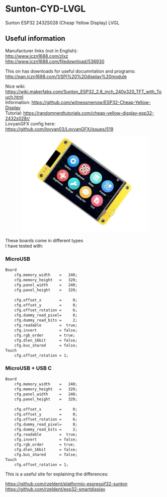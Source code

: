 # Sunton-CYD-LVGL
Sunton  ESP32 2432S028 (Cheap Yellow Display) LVGL

## Useful information

Manufacturer links (not in English):   
http://www.jczn1688.com/zlxz    
http://www.jczn1688.com/filedownload/536930    

This on has downloads for useful documntation and programs:    
http://pan.jczn1688.com/1/SPI%20%20display%20module  
     
Nice wiki:     https://wiki.makerfabs.com/Sunton_ESP32_2.8_inch_240x320_TFT_with_Touch.html   
Information:   https://github.com/witnessmenow/ESP32-Cheap-Yellow-Display    
Tutorial:      https://randomnerdtutorials.com/cheap-yellow-display-esp32-2432s028r/    
LovyanGFX config here: https://github.com/lovyan03/LovyanGFX/issues/519   


<p align="center">
  <img src="https://github.com/paulhamsh/Sunton-CYD-LVGL/blob/main/sunton_esp32_2432S028.jpg" width="400" title="Sunton 2432S028 (Cheap Yellow Display)">
</p>

These boards come in different types   
I have tested with:   
### MicroUSB
```
Board
    cfg.memory_width    =   240;
    cfg.memory_height   =   320;
    cfg.panel_width     =   240;
    cfg.panel_height    =   320;

    cfg.offset_x        =     0;
    cfg.offset_y        =     0;
    cfg.offset_rotation =     6;
    cfg.dummy_read_pixel=     8;
    cfg.dummy_read_bits =     2;
    cfg.readable        =  true;
    cfg.invert          = false;
    cfg.rgb_order       = true;
    cfg.dlen_16bit      = false;
    cfg.bus_shared      = false;
Touch
    cfg.offset_rotation = 1;
```

### MicroUSB + USB C
```
Board
    cfg.memory_width    =   240;
    cfg.memory_height   =   320;
    cfg.panel_width     =   240;
    cfg.panel_height    =   320;

    cfg.offset_x        =     0;
    cfg.offset_y        =     0;
    cfg.offset_rotation =     6;
    cfg.dummy_read_pixel=     8;
    cfg.dummy_read_bits =     2;
    cfg.readable        =  true;
    cfg.invert          = false;
    cfg.rgb_order       = true;
    cfg.dlen_16bit      = false;
    cfg.bus_shared      = false;
Touch
    cfg.offset_rotation = 1;
```
This is a useful site for explaining the differences:

https://github.com/rzeldent/platformio-espressif32-sunton    
https://github.com/rzeldent/esp32-smartdisplay    

